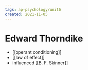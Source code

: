 ```yaml
---
tags: ap-psychology/unit6 
created: 2021-11-05
---
```


# Edward Thorndike

- [[operant conditioning]]
- [[law of effect]]
- influenced [[B. F. Skinner]] 

